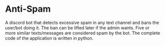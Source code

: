 # Anti-Spam

A discord bot that detects excessive spam in any text channel and bans the user/bot doing it. The ban can be lifted later if the admin wants. Five or more similar texts/messages are considered spam by the bot. The complete code of the application is written in python. 
